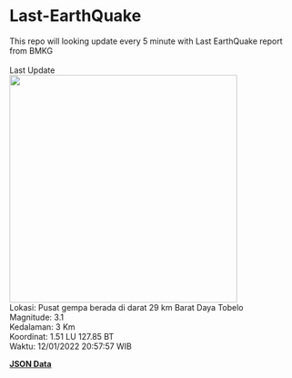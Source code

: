 # Last-EarthQuake
This repo will looking update every 5 minute with Last EarthQuake report from BMKG
<br>
<br>
Last Update
<br>
<img src="https://ews.bmkg.go.id/TEWS/data/20220112205757.mmi.jpg" width="400"/>
<br>
Lokasi: Pusat gempa berada di darat 29 km Barat Daya Tobelo <br>
Magnitude: 3.1 <br>
Kedalaman: 3 Km <br>
Koordinat: 1.51 LU 127.85 BT <br>
Waktu: 12/01/2022 20:57:57 WIB <br>

<a href="./data/data.json">**JSON Data**</a>
